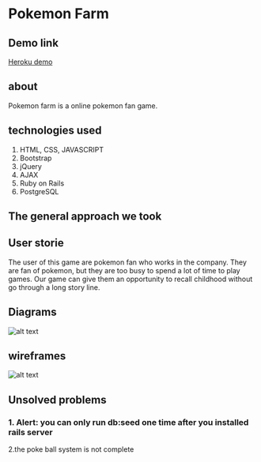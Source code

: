 # Pokemon Farm

## Demo link
[Heroku demo](https://pokemon-farm.herokuapp.com/)

## about
Pokemon farm is a online pokemon fan game.

## technologies used
1. HTML, CSS, JAVASCRIPT
2. Bootstrap
3. jQuery
4. AJAX
5. Ruby on Rails
6. PostgreSQL

## The general approach we took


## User storie
The user of this game are pokemon fan who works in the company. They are fan of pokemon, but they are too busy to spend a lot of time to play games. Our game can give them an opportunity to recall childhood without go through a long story line.

## Diagrams
![alt text](https://github.com/hiby90hou/Poke_farm/blob/chang/database.jpg "Database Schema")

## wireframes
![alt text](https://github.com/hiby90hou/Poke_farm/blob/chang/wireframes.jpg "Wireframes")


## Unsolved problems

### 1. Alert: you can only run db:seed one time after you installed rails server 

2.the poke ball system is not complete